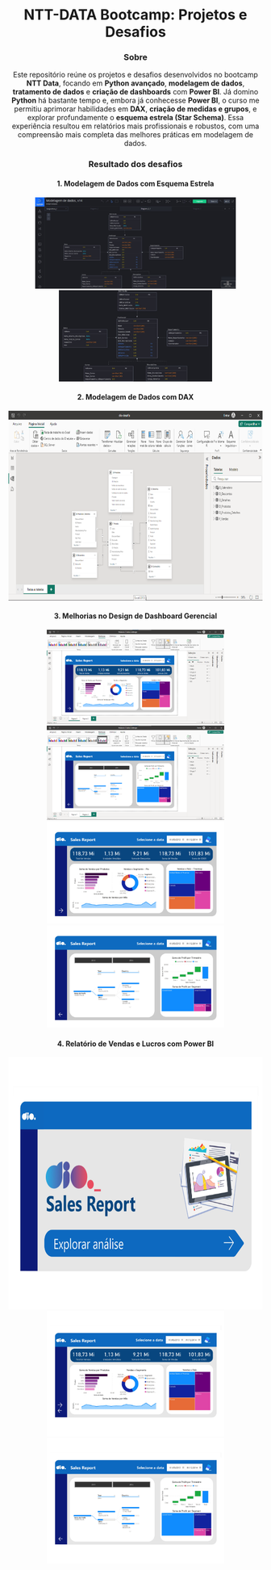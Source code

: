 <div align="center">
 
# NTT-DATA Bootcamp: Projetos e Desafios

### Sobre

Este repositório reúne os projetos e desafios desenvolvidos no bootcamp **NTT Data**, focando em **Python avançado**, **modelagem de dados**, **tratamento de dados** e **criação de dashboards** com **Power BI**. Já domino **Python** há bastante tempo e, embora já conhecesse **Power BI**, o curso me permitiu aprimorar habilidades em **DAX**, **criação de medidas e grupos**, e explorar profundamente o **esquema estrela (Star Schema)**. Essa experiência resultou em relatórios mais profissionais e robustos, com uma compreensão mais completa das melhores práticas em modelagem de dados.

### Resultado dos desafios
<div>
  
#### 1. Modelagem de Dados com Esquema Estrela
<img src="Model-Star-Schema/img1.jpeg" type="image/jpeg" alt="Print_Screen" height=181>
<img src="Model-Star-Schema/img2.jpeg" type="image/jpeg" alt="Print_Screen Zoom" height=181>

#### 2. Modelagem de Dados com DAX
<img src="Data_Modeling_with_DAX/img.png" type="image/jpeg" alt="Print_Screen Zoom" height=376>

#### 3. Melhorias no Design de Dashboard Gerencial
<img src="Managerial-Dashboard-Design-Enhancement/print-pag1.png" type="image/png" alt="Print_Screen_pag1" height=187>
<img src="Managerial-Dashboard-Design-Enhancement/print-pag2.png" type="image/png" alt="Print_Screen_pag2" height=187>
<img src="Managerial-Dashboard-Design-Enhancement/pag1.jpg" type="image/jpg" alt="pag1" height=203>
<img src="Managerial-Dashboard-Design-Enhancement/pag2.jpg" type="image/jpg" alt="pag2" height=203>

#### 4. Relatório de Vendas e Lucros com Power BI
<img src="Sales-Profit-Analytics-Report/page1.jpg" type="image/jpeg" alt="Homepage" height=500>
<img src="Sales-Profit-Analytics-Report/page2.jpg" type="image/jpeg" alt="Page 2" height=249>
<img src="Sales-Profit-Analytics-Report/page3.jpg" type="image/jpeg" alt="Page 3" height=249>

</div>
</div>
